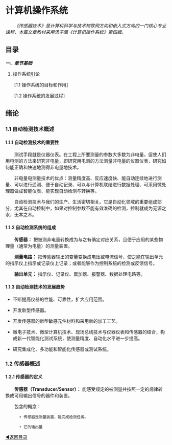 # 计算机操作系统
&emsp;&emsp;*《传感器技术》是计算机科学与技术物联网方向和嵌入式方向的一门核心专业课程，本篇文章教材采用汤子瀛《计算机操作系统》第四版。*

## 目录

***一、章节基础***

  1. 操作系统引论
  
  &emsp;&emsp;[1.1 操作系统的目标和作用]
  
  &emsp;&emsp;[1.2 操作系统的发展过程]
  
<a name="1"> </a>
## 绪论
### 1.1 自动检测技术概述
#### 1.1.1 自动检测技术的重要性
&emsp;&emsp;测试手段就是仪器仪表。在工程上所要测量的参数大多数为非电量，促使人们用电测的方法来研究非电量，即研究用电测的方法测量非电量的仪器仪表，研究如何能正确和快速地测得非电量地技术。

&emsp;&emsp;非电量电测量技术的优点：测量精度高、反应速度快、能自动连续地进行测量、可以进行遥测、便于自动记录、可以与计算机联结进行数据处理、可采用微处理器做成智能仪表、能实现自动检测与转换等。

&emsp;&emsp;自动检测技术与我们的生产、生活密切相关。它是自动化领域的重要组成部分，尤其在自动控制中，如果对控制参数不能有效准确的检测，控制就成为无源之水，无本之木。

#### 1.1.2 自动检测系统的组成
&emsp;&emsp;**传感器：** 把被测非电量转换成为与之有确定对应关系，且便于应用的某些物理量（通常为电量）的测量装置。

&emsp;&emsp;**测量电路：** 把传感器输出的变量变换成电压或电流信号，使之能在输出单元的指示仪上指示或记录仪上记录；或者能够作为控制系统的检测或反馈信号。

&emsp;&emsp;**输出单元：** 指示仪、记录仪、累加器、报警器、数据处理电路等。

#### 1.1.3 自动检测技术的发展趋势
- 不断提高仪器的性能、可靠性，扩大应用范围。

- 开发新型传感器。

- 开发传感器的新型敏感元件材料和采用新的加工工艺。

- 微电子技术、微型计算机技术、现场总线技术与仪器仪表和传感器的结合，构成新一代智能化测试系统，使测量精度、自动化水平进一步提高。

- 研究集成化、多功能和智能化传感器或测试系统。

### 1.2 传感器概述
#### 1.2.1 传感器的定义
&emsp;&emsp;**传感器（Transducer/Sensor）：** 能感受规定的被测量并按照一定的规律转换成可用输出信号的器件和装置。

&emsp;&emsp;包含的概念：

          + 传感器是测量装置，能完成检测任务。
          
          + 它的输出量


[◀返回目录](#目录)
